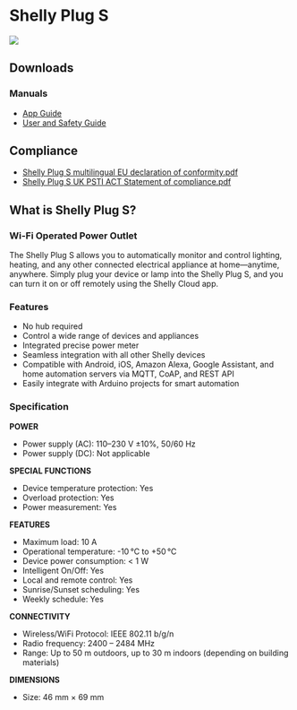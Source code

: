 # Shelly Plug S

![](https://kb.shelly.cloud/__attachments/229146742/image-20220920-070723.png?inst-v=06e25fb6-1df6-4585-801d-931808676f21)

## Downloads

### Manuals

- [App Guide](https://kb.shelly.cloud/__attachments/64061479/App%20Guide?inst-v=06e25fb6-1df6-4585-801d-931808676f21)
- [User and Safety Guide](https://kb.shelly.cloud/__attachments/64061479/User%20and%20Safety%20Guide?inst-v=06e25fb6-1df6-4585-801d-931808676f21)

## Compliance

- [Shelly Plug S multilingual EU declaration of conformity.pdf](https://kb.shelly.cloud/__attachments/266174494/Shelly%20Plug%20S%20multilingual%20EU%20declaration%20of%20conformity.pdf?inst-v=06e25fb6-1df6-4585-801d-931808676f21)
- [Shelly Plug S UK PSTI ACT Statement of compliance.pdf](https://kb.shelly.cloud/__attachments/266174494/Shelly%20Plug%20S%20UK%20PSTI%20ACT%20Statement%20of%20compliance.pdf?inst-v=06e25fb6-1df6-4585-801d-931808676f21)

## What is Shelly Plug S?

### Wi-Fi Operated Power Outlet

The Shelly Plug S allows you to automatically monitor and control lighting, heating, and any other connected electrical appliance at home—anytime, anywhere. Simply plug your device or lamp into the Shelly Plug S, and you can turn it on or off remotely using the Shelly Cloud app.

### Features

- No hub required  
- Control a wide range of devices and appliances  
- Integrated precise power meter  
- Seamless integration with all other Shelly devices  
- Compatible with Android, iOS, Amazon Alexa, Google Assistant, and home automation servers via MQTT, CoAP, and REST API  
- Easily integrate with Arduino projects for smart automation

### Specification

**POWER**

- Power supply (AC): 110–230 V ±10%, 50/60 Hz  
- Power supply (DC): Not applicable  

**SPECIAL FUNCTIONS**

- Device temperature protection: Yes  
- Overload protection: Yes  
- Power measurement: Yes  

**FEATURES**

- Maximum load: 10 A  
- Operational temperature: -10 °C to +50 °C  
- Device power consumption: < 1 W  
- Intelligent On/Off: Yes  
- Local and remote control: Yes  
- Sunrise/Sunset scheduling: Yes  
- Weekly schedule: Yes  

**CONNECTIVITY**

- Wireless/WiFi Protocol: IEEE 802.11 b/g/n  
- Radio frequency: 2400 – 2484 MHz  
- Range: Up to 50 m outdoors, up to 30 m indoors (depending on building materials)  

**DIMENSIONS**

- Size: 46 mm × 69 mm